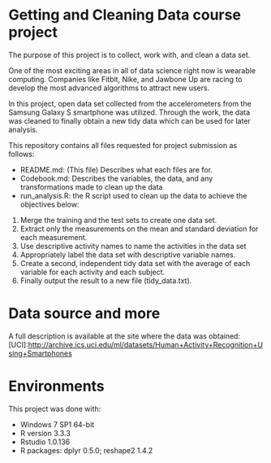 # **Getting and Cleaning Data** course project
The purpose of this project is to collect, work with, and clean a data set. 

One of the most exciting areas in all of data science right now is wearable computing. Companies like Fitbit, Nike, and Jawbone Up are racing to develop the most advanced algorithms to attract new users. 

In this project, open data set collected from the accelerometers from the Samsung Galaxy S smartphone was utilized. Through the work, the data was cleaned to finally obtain a new tidy data which can be used for later analysis.

This repository contains all files requested for project submission as follows:

* README.md: (This file) Describes what each files are for.
* Codebook.md: Describes the variables, the data, and any transformations made to clean up the data
* run_analysis.R: the R script used to clean up the data to achieve the objectives below:
1. Merge the training and the test sets to create one data set.
2. Extract only the measurements on the mean and standard deviation for each measurement.
3. Use descriptive activity names to name the activities in the data set
4. Appropriately label the data set with descriptive variable names.
5. Create a second, independent tidy data set with the average of each variable for each activity and each subject.
6. Finally output the result to a new file (tidy_data.txt).

# Data source and more 
A full description is available at the site where the data was obtained:
[UCI]:http://archive.ics.uci.edu/ml/datasets/Human+Activity+Recognition+Using+Smartphones

# Environments
This project was done with:
* Windows 7 SP1 64-bit
* R version 3.3.3
* Rstudio 1.0.136
* R packages: dplyr 0.5.0; reshape2 1.4.2
